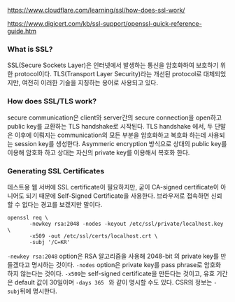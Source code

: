 https://www.cloudflare.com/learning/ssl/how-does-ssl-work/

https://www.digicert.com/kb/ssl-support/openssl-quick-reference-guide.htm

### What is SSL?

SSL(Secure Sockets Layer)은 인터넷에서 발생하는 통신을 암호화하여 보호하기 위한 protocol이다. TLS(Transport Layer Security)라는 개선된 protocol로 대체되었지만, 여전히 이러한 기술을 지칭하는 용어로 사용되고 있다.



### How does SSL/TLS work?

secure communication은 client와 server간의 secure connection을 open하고 public key를 교환하는 TLS handshake로 시작된다. TLS handshake 에서, 두 단말은 이후에 이뤄지는 communication의 모든 부분을 암호화하고 복호화 하는데 사용되는 session key를 생성한다. Asymmeric encryption 방식으로 상대의 public key를 이용해 암호화 하고 상대는 자신의 private key를 이용해서 복호화 한다.



### Generating SSL Certificates

테스트용 웹 서버에 SSL certificate이 필요하지만, 굳이 CA-signed certificate이 아니어도 되기 때문에 Self-Signed Certificate을 사용한다. 브라우저로 접속하면 신뢰할 수 없다는 경고를 보겠지만 말이다.

```shell
openssl req \
       -newkey rsa:2048 -nodes -keyout /etc/ssl/private/localhost.key \
       -x509 -out /etc/ssl/certs/localhost.crt \
       -subj '/C=KR'
```

`-newkey rsa:2048` option은 RSA 알고리즘을 사용해 2048-bit 의 private key를 만들겠다고 명시하는 것이다. `-nodes` option은 private key를 pass phrase로 암호화 하지 않는다는 것이다. `-x509`는 self-signed certificate을 만든다는 것이고, 유효 기간은 default 값이 30일이며 `-days 365 ` 와 같이 명시할 수도 있다. CSR의 정보는 `-subj`뒤에 명시한다.

